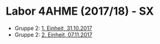 # Labor 4AHME (2017/18) - SX

* Gruppe 2: [1. Einheit, 31.10.2017](https://github.com/HTLMechatronics/m14-la1-sx/blob/mangem13/mangem13/1.Protokoll%2031.102017.md)
* Gruppe 2: [2. Einheit, 07.11.2017](https://github.com/HTLMechatronics/m14-la1-sx/blob/mangem13/mangem13/2.Protokoll%20%207.11.2017.md)
